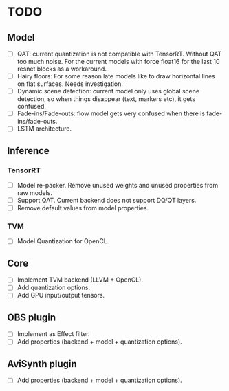 # TODO

## Model

- [ ] QAT: current quantization is not compatible with TensorRT. Without QAT too much noise. For the current models with force float16 for the last 10 resnet blocks as a workaround.
- [ ] Hairy floors: For some reason late models like to draw horizontal lines on flat surfaces. Needs investigation.
- [ ] Dynamic scene detection: current model only uses global scene detection, so when things disappear (text, markers etc), it gets confused.
- [ ] Fade-ins/Fade-outs: flow model gets very confused when there is fade-ins/fade-outs.
- [ ] LSTM architecture.

## Inference

### TensorRT

- [ ] Model re-packer. Remove unused weights and unused properties from raw models.
- [ ] Support QAT. Current backend does not support DQ/QT layers.
- [ ] Remove default values from model properties.

### TVM

- [ ] Model Quantization for OpenCL.

## Core

- [ ] Implement TVM backend (LLVM + OpenCL).
- [ ] Add quantization options.
- [ ] Add GPU input/output tensors.

## OBS plugin

- [ ] Implement as Effect filter.
- [ ] Add properties (backend + model + quantization options).

## AviSynth plugin

- [ ] Add properties (backend + model + quantization options).
